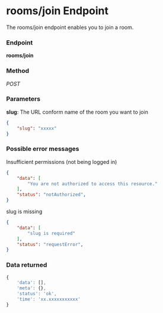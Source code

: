 # rooms/join Endpoint

The rooms/join endpoint enables you to join a room.

### Endpoint

**rooms/join**

### Method

_POST_

### Parameters

**slug**: The URL conform name of the room you want to join

```json
{
    "slug": "xxxxx"
}
```

### Possible error messages

Insufficient permissions (not being logged in)
```json
{
    "data": [
        "You are not authorized to access this resource."
    ],
    "status": "notAuthorized",
}
```

slug is missing
```json
{
    "data": [
        "slug is required"
    ],
    "status": "requestError",
}
```

### Data returned

```js
{
    'data': [],
    'meta': {},
    'status': 'ok',
    'time': 'xx.xxxxxxxxxxx'
}
```
